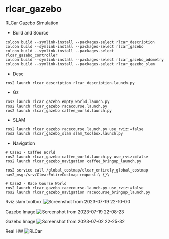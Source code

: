 # rlcar_gazebo
RLCar Gazebo Simulation  

* Build and Source

```
colcon build --symlink-install --packages-select rlcar_description
colcon build --symlink-install --packages-select rlcar_gazebo
colcon build --symlink-install --packages-select rlcar_gazebo_controller
colcon build --symlink-install --packages-select rlcar_gazebo_odometry
colcon build --symlink-install --packages-select rlcar_gazebo_slam
```

* Desc

```
ros2 launch rlcar_description rlcar_description.launch.py
```

* Gz

```
ros2 launch rlcar_gazebo empty_world.launch.py 
ros2 launch rlcar_gazebo racecourse.launch.py
ros2 launch rlcar_gazebo caffee_world.launch.py 
```

* SLAM 

```
ros2 launch rlcar_gazebo racecourse.launch.py use_rviz:=false
ros2 launch rlcar_gazebo_slam slam_toolbox.launch.py 
```

* Navigation

```
# Case1 - Caffee World
ros2 launch rlcar_gazebo caffee_world.launch.py use_rviz:=false
ros2 launch rlcar_gazebo_navigation caffee_bringup_launch.py 

ros2 service call /global_costmap/clear_entirely_global_costmap nav2_msgs/srv/ClearEntireCostmap request:\ {}\

# Case2 - Race Course World
ros2 launch rlcar_gazebo racecourse.launch.py use_rviz:=false
ros2 launch rlcar_gazebo_navigation racecourse_bringup_launch.py
```
Rviz slam toolbox
![Screenshot from 2023-07-19 22-10-00](https://github.com/RLmodel/RLCar_gazebo/assets/32663016/3eb568fd-47d7-4632-a1f6-f395e72e5794)

Gazebo Image
![Screenshot from 2023-07-19 22-08-23](https://github.com/RLmodel/RLCar_gazebo/assets/32663016/3f48778b-b3fd-4c78-91d6-8b8dd8a05bec)

Gazebo Image
![Screenshot from 2023-07-02 22-25-32](https://github.com/RLmodel/RLCar_gazebo/assets/32663016/a2734a6d-60fc-499f-a5cc-7e791a17ff11)

Real HW
![RLCar](https://github.com/RLmodel/RLCar_gazebo/assets/32663016/cf0560d8-fd07-4ce6-9fde-49d4f1ccfe67)
